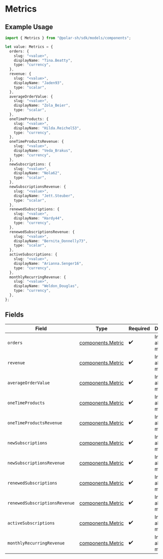 # Metrics

## Example Usage

```typescript
import { Metrics } from "@polar-sh/sdk/models/components";

let value: Metrics = {
  orders: {
    slug: "<value>",
    displayName: "Tina.Beatty",
    type: "currency",
  },
  revenue: {
    slug: "<value>",
    displayName: "Jaden93",
    type: "scalar",
  },
  averageOrderValue: {
    slug: "<value>",
    displayName: "Zola_Beier",
    type: "scalar",
  },
  oneTimeProducts: {
    slug: "<value>",
    displayName: "Hilda.Reichel53",
    type: "currency",
  },
  oneTimeProductsRevenue: {
    slug: "<value>",
    displayName: "Veda_Brakus",
    type: "currency",
  },
  newSubscriptions: {
    slug: "<value>",
    displayName: "Nola62",
    type: "scalar",
  },
  newSubscriptionsRevenue: {
    slug: "<value>",
    displayName: "Jett.Steuber",
    type: "scalar",
  },
  renewedSubscriptions: {
    slug: "<value>",
    displayName: "Hardy44",
    type: "currency",
  },
  renewedSubscriptionsRevenue: {
    slug: "<value>",
    displayName: "Bernita_Donnelly73",
    type: "scalar",
  },
  activeSubscriptions: {
    slug: "<value>",
    displayName: "Arianna.Senger16",
    type: "currency",
  },
  monthlyRecurringRevenue: {
    slug: "<value>",
    displayName: "Weldon_Douglas",
    type: "currency",
  },
};
```

## Fields

| Field                                                  | Type                                                   | Required                                               | Description                                            |
| ------------------------------------------------------ | ------------------------------------------------------ | ------------------------------------------------------ | ------------------------------------------------------ |
| `orders`                                               | [components.Metric](../../models/components/metric.md) | :heavy_check_mark:                                     | Information about a metric.                            |
| `revenue`                                              | [components.Metric](../../models/components/metric.md) | :heavy_check_mark:                                     | Information about a metric.                            |
| `averageOrderValue`                                    | [components.Metric](../../models/components/metric.md) | :heavy_check_mark:                                     | Information about a metric.                            |
| `oneTimeProducts`                                      | [components.Metric](../../models/components/metric.md) | :heavy_check_mark:                                     | Information about a metric.                            |
| `oneTimeProductsRevenue`                               | [components.Metric](../../models/components/metric.md) | :heavy_check_mark:                                     | Information about a metric.                            |
| `newSubscriptions`                                     | [components.Metric](../../models/components/metric.md) | :heavy_check_mark:                                     | Information about a metric.                            |
| `newSubscriptionsRevenue`                              | [components.Metric](../../models/components/metric.md) | :heavy_check_mark:                                     | Information about a metric.                            |
| `renewedSubscriptions`                                 | [components.Metric](../../models/components/metric.md) | :heavy_check_mark:                                     | Information about a metric.                            |
| `renewedSubscriptionsRevenue`                          | [components.Metric](../../models/components/metric.md) | :heavy_check_mark:                                     | Information about a metric.                            |
| `activeSubscriptions`                                  | [components.Metric](../../models/components/metric.md) | :heavy_check_mark:                                     | Information about a metric.                            |
| `monthlyRecurringRevenue`                              | [components.Metric](../../models/components/metric.md) | :heavy_check_mark:                                     | Information about a metric.                            |